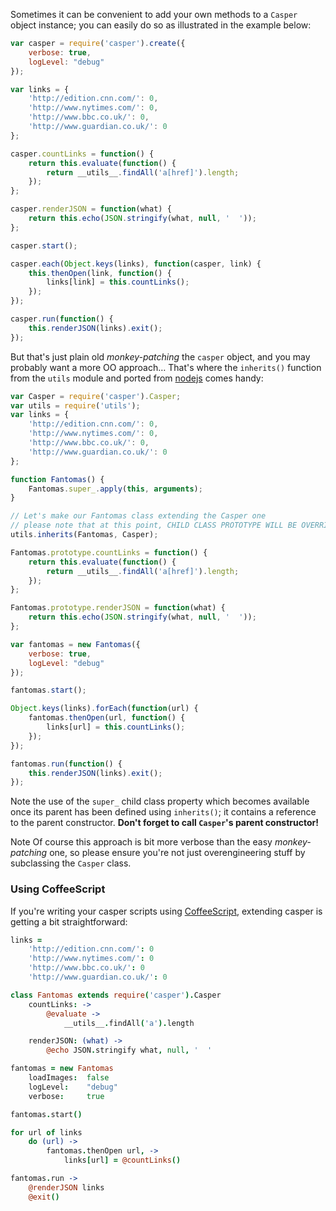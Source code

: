 Sometimes it can be convenient to add your own methods to a `Casper`
object instance; you can easily do so as illustrated in the example
below:

```javascript
var casper = require('casper').create({
    verbose: true,
    logLevel: "debug"
});

var links = {
    'http://edition.cnn.com/': 0,
    'http://www.nytimes.com/': 0,
    'http://www.bbc.co.uk/': 0,
    'http://www.guardian.co.uk/': 0
};

casper.countLinks = function() {
    return this.evaluate(function() {
        return __utils__.findAll('a[href]').length;
    });
};

casper.renderJSON = function(what) {
    return this.echo(JSON.stringify(what, null, '  '));
};

casper.start();

casper.each(Object.keys(links), function(casper, link) {
    this.thenOpen(link, function() {
        links[link] = this.countLinks();
    });
});

casper.run(function() {
    this.renderJSON(links).exit();
});
```

But that's just plain old *monkey-patching* the `casper` object, and you may
probably want a more OO approach… That's where the `inherits()` function from
the `utils` module and ported from [nodejs](http://nodejs.org/) comes handy:

```javascript
var Casper = require('casper').Casper;
var utils = require('utils');
var links = {
    'http://edition.cnn.com/': 0,
    'http://www.nytimes.com/': 0,
    'http://www.bbc.co.uk/': 0,
    'http://www.guardian.co.uk/': 0
};

function Fantomas() {
    Fantomas.super_.apply(this, arguments);
}

// Let's make our Fantomas class extending the Casper one
// please note that at this point, CHILD CLASS PROTOTYPE WILL BE OVERRIDEN
utils.inherits(Fantomas, Casper);

Fantomas.prototype.countLinks = function() {
    return this.evaluate(function() {
        return __utils__.findAll('a[href]').length;
    });
};

Fantomas.prototype.renderJSON = function(what) {
    return this.echo(JSON.stringify(what, null, '  '));
};

var fantomas = new Fantomas({
    verbose: true,
    logLevel: "debug"
});

fantomas.start();

Object.keys(links).forEach(function(url) {
    fantomas.thenOpen(url, function() {
        links[url] = this.countLinks();
    });
});

fantomas.run(function() {
    this.renderJSON(links).exit();
});
```

Note the use of the `super_` child class property which becomes available
once its parent has been defined using `inherits()`; it contains a reference
to the parent constructor. **Don't forget to call `Casper`'s parent
constructor!**

<span class="label label-info">Note</span>
Of course this approach is bit more verbose than the easy *monkey-patching*
one, so please ensure you're not just overengineering stuff by subclassing the
`Casper` class.

### Using CoffeeScript

If you're writing your casper scripts using
[CoffeeScript](http://coffeescript.org/), extending casper is getting a bit
straightforward:

```coffeescript
links =
    'http://edition.cnn.com/': 0
    'http://www.nytimes.com/': 0
    'http://www.bbc.co.uk/': 0
    'http://www.guardian.co.uk/': 0

class Fantomas extends require('casper').Casper
    countLinks: ->
        @evaluate ->
            __utils__.findAll('a').length

    renderJSON: (what) ->
        @echo JSON.stringify what, null, '  '

fantomas = new Fantomas
    loadImages:  false
    logLevel:    "debug"
    verbose:     true

fantomas.start()

for url of links
    do (url) ->
        fantomas.thenOpen url, ->
            links[url] = @countLinks()

fantomas.run ->
    @renderJSON links
    @exit()
```
